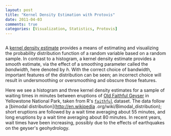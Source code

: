 ```yaml
---
layout: post
title: "Kernel Density Estimation with Protovis"
date: 2011-04-03
comments: true
categories: [Visualization, Statistics, Protovis]
---
```

<a href="http://bl.ocks.org/900762"><img src="http://dl.dropbox.com/u/7078234/KDE.png" alt="" /></a>

A [kernel density estimate](http://en.wikipedia.org/wiki/Kernel_density_estimation) provides a
means of estimating and visualizing the probability distribution function of a
random variable based on a random sample. In contrast to a histogram, a kernel
density estimate provides a smooth estimate, via the effect of a smoothing
parameter called the _bandwidth_, here denoted by _h_. With the correct choice
of bandwidth, important features of the distribution can be seen; an incorrect
choice will result in undersmoothing or oversmoothing and obscure those
features.

Here we see a histogram and three kernel density estimates for a sample of
waiting times in minutes between eruptions of
[Old Faithful Geyser](http://en.wikipedia.org/wiki/Old_Faithful) in Yellowstone National
Park, taken from R's
[`faithful`](http://stat.ethz.ch/R-manual/R-patched/library/datasets/html/faithful.html)
dataset. The data follow a [bimodal distribution](http://en.wikipedia
.org/wiki/Bimodal_distribution); short
eruptions are followed by a wait time averaging about 55 minutes, and long
eruptions by a wait time averaging about 80 minutes. In recent years, wait
times have been increasing, possibly due to the effects of earthquakes on the
geyser's geohydrology.
